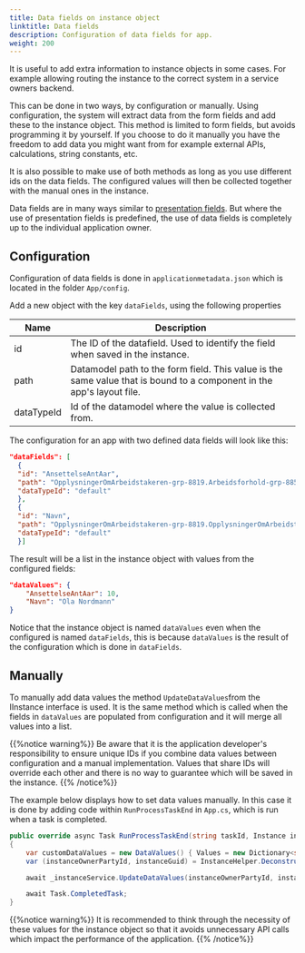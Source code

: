 ```yaml
---
title: Data fields on instance object
linktitle: Data fields
description: Configuration of data fields for app.
weight: 200
---
```


It is useful to add extra information to instance objects in some cases. For example allowing routing the instance to the correct system in a service owners backend.

This can be done in two ways, by configuration or manually. Using configuration, the system will extract data from the form fields and add these to the instance object. This method is limited to form fields, but avoids programming it by yourself. If you choose to do it manually you have the freedom to add data you might want from for example external APIs, calculations, string constants, etc.

It is also possible to make use of both methods as long as you use different ids on the data fields. The configured values will then be collected together with the manual ones in the instance.

Data fields are in many ways similar to [presentation fields](../presentationfields/_index.md). But where the use of presentation fields is predefined, the use of data fields is completely up to the individual application owner.

## Configuration
Configuration of data fields is done in `applicationmetadata.json` which is located in the folder `App/config`.

Add a new object with the key `dataFields`, using the following properties

 Name     | Description
----------|------------
id        | The ID of the datafield. Used to identify the field when saved in the instance. 
path      | Datamodel path to the form field. This value is the same value that is bound to a component in the app's layout file. 
dataTypeId| Id of the datamodel where the value is collected from.

The configuration for an app with two defined data fields will look like this:

  ```json
"dataFields": [
    {
    "id": "AnsettelseAntAar",
    "path": "OpplysningerOmArbeidstakeren-grp-8819.Arbeidsforhold-grp-8856.AnsattAar-datadef-33267.value",
    "dataTypeId": "default"
    },
    {
    "id": "Navn",
    "path": "OpplysningerOmArbeidstakeren-grp-8819.OpplysningerOmArbeidstakeren-grp-8855.AnsattNavn-datadef-1223.value",
    "dataTypeId": "default"
    }]
  ```

The result will be a list in the instance object with values from the configured fields:
```json
"dataValues": {
    "AnsettelseAntAar": 10,
    "Navn": "Ola Nordmann"
}
```
Notice that the instance object is named `dataValues` even when the configured is named `dataFields`, this is because `dataValues` is the 
result of the configuration which is done in `dataFields`.

## Manually
To manually add data values the method `UpdateDataValues`from the IInstance interface is used. It is the same method which is called when the fields in `dataValues` are populated from configuration and it will merge all values into a list. 

{{%notice warning%}}
Be aware that it is the application developer's responsibility to ensure unique IDs if you combine data values between configuration and a manual implementation.
Values that share IDs will override each other and there is no way to guarantee which will be saved in the instance. 
{{% /notice%}}

The example below displays how to set data values manually. In this case it is done by adding code
within `RunProcessTaskEnd` in `App.cs`, which is run when a task is completed.

```cs
public override async Task RunProcessTaskEnd(string taskId, Instance instance)
{
    var customDataValues = new DataValues() { Values = new Dictionary<string, string>() { { "customKey", "customValue" } } };
    var (instanceOwnerPartyId, instanceGuid) = InstanceHelper.DeconstructInstanceIdFromUrl(_httpContextAccessor.HttpContext.Request.Path.Value);

    await _instanceService.UpdateDataValues(instanceOwnerPartyId, instanceGuid, customDataValues);

    await Task.CompletedTask;
}
```

{{%notice warning%}}
It is recommended to think through the necessity of these values for the instance object so that it avoids unnecessary API calls which impact the performance of the application.
{{% /notice%}}
